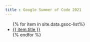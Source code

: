 ```yaml
---
title : Google Summer of Code 2021
---
```


<ul>
   {% for item in site.data.gsoc-list%}
      <li><a href="{{ item.link }}">{{ item.title }}</a></li>
   {% endfor %}
</ul>

